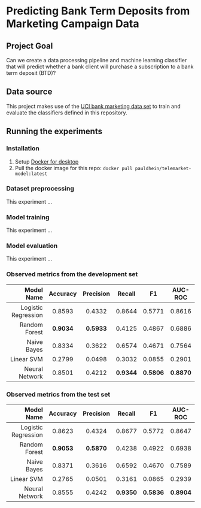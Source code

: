 # Predicting Bank Term Deposits from Marketing Campaign Data

## Project Goal

Can we create a data processing pipeline and machine learning classifier that will predict whether a bank client will purchase a subscription to a bank term deposit (BTD)?

## Data source

This project makes use of the [UCI bank marketing data set](https://archive.ics.uci.edu/ml/datasets/Bank+Marketing#) to train and evaluate the classifiers defined in this repository.

## Running the experiments

### Installation

1. Setup [Docker for desktop](https://www.docker.com/products/docker-desktop)
2. Pull the docker image for this repo: `docker pull pauldhein/telemarket-model:latest`

### Dataset preprocessing

This experiment ...

### Model training

This experiment ...

### Model evaluation

This experiment ...

### Observed metrics from the development set

| Model Name | Accuracy | Precision | Recall | F1 | AUC-ROC |
| ---: | :---: | :---: | :---: | :---: | :---: |
| Logistic Regression | 0.8593 | 0.4332 | 0.8644 | 0.5771 | 0.8616 |
| Random Forest       | **0.9034** | **0.5933** | 0.4125 | 0.4867 | 0.6886 |
| Naive Bayes         | 0.8334 | 0.3622 | 0.6574 | 0.4671 | 0.7564 |
| Linear SVM          | 0.2799 | 0.0498 | 0.3032 | 0.0855 | 0.2901 |
| Neural Network      | 0.8501 | 0.4212 | **0.9344** | **0.5806** | **0.8870** |

### Observed metrics from the test set

| Model Name | Accuracy | Precision | Recall | F1 | AUC-ROC |
| ---: | :---: | :---: | :---: | :---: | :---: |
| Logistic Regression | 0.8623 | 0.4324 | 0.8677 | 0.5772 | 0.8647 |
| Random Forest       | **0.9053** | **0.5870** | 0.4238 | 0.4922 | 0.6938 |
| Naive Bayes         | 0.8371 | 0.3616 | 0.6592 | 0.4670 | 0.7589 |
| Linear SVM          | 0.2765 | 0.0501 | 0.3161 | 0.0865 | 0.2939 |
| Neural Network      | 0.8555 | 0.4242 | **0.9350** | **0.5836** | **0.8904** |